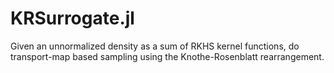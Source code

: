 # KRSurrogate.jl
Given an unnormalized density as a sum of RKHS kernel functions, do transport-map based sampling using the Knothe-Rosenblatt rearrangement.
